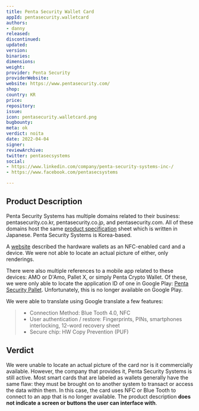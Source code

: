 ```yaml
---
title: Penta Security Wallet Card
appId: pentasecurity.walletcard
authors:
- danny
released: 
discontinued: 
updated: 
version: 
binaries: 
dimensions: 
weight: 
provider: Penta Security
providerWebsite: 
website: https://www.pentasecurity.com/
shop: 
country: KR
price: 
repository: 
issue: 
icon: pentasecurity.walletcard.png
bugbounty: 
meta: ok
verdict: noita
date: 2022-04-04
signer: 
reviewArchive: 
twitter: pentasecsystems
social:
- https://www.linkedin.com/company/penta-security-systems-inc-/
- https://www.facebook.com/pentasecsystems

---
```


## Product Description

Penta Security Systems has multiple domains related to their business: pentasecurity.co.kr, pentasecurity.co.jp, and pentasecurity.com. All of these domains host the same [product specification](https://www.pentasecurity.com/wp-content/uploads/2018/08/Brochure_Penta-Cryptowallet-pallet_JP_180605.pdf) sheet which is written in Japanese. Penta Security Systems is Korea-based.

A [website](https://internetofbusiness.com/security-firm-announces-cryptowallets/) described the hardware wallets as an NFC-enabled card and a device. We were not able to locate an actual picture of either, only renderings.

There were also multiple references to a mobile app related to these devices: AMO or D'Amo, Pallet X, or simply Penta Crypto Wallet. Of these, we were only able to locate the application ID of one in Google Play: [Penta Security Pallet](https://play.google.com/store/apps/details?id=com.pentasecurity.pallet). Unfortunately, this is no longer available on Google Play. 

We were able to translate using Google translate a few features: 

> - Connection Method: Blue Tooth 4.0, NFC
> - User authentication / restore: Fingerprints, PINs, smartphones interlocking, 12-word recovery sheet
> - Secure chip: HW Copy Prevention (PUF)

## Verdict 

We were unable to locate an actual picture of the card nor is it commercially available. However, the company that provides it, Penta Security Systems is still active. Most smart cards that are labeled as wallets generally have the same flaw: they must be brought on to another system to transact or access the data within them. In this case, the card uses NFC or Blue Tooth to connect to an app that is no longer available. The product description **does not indicate a screen or buttons the user can interface with**.   


